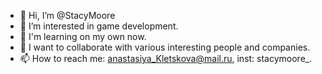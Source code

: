 - 👋 Hi, I’m @StacyMoore
- 👀 I’m interested in game development.
- 🌱 I'm learning on my own now.
- 💞️ I want to collaborate with various interesting people and companies.
- 📫 How to reach me: anastasiya_Kletskova@mail.ru, inst: stacymoore_.

<!---
StacyMoore/StacyMoore is a ✨ special ✨ repository because its `README.md` (this file) appears on your GitHub profile.
You can click the Preview link to take a look at your changes.
--->
